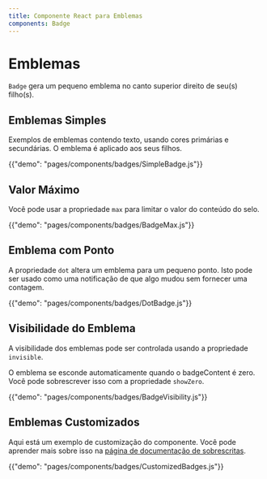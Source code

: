 ```yaml
---
title: Componente React para Emblemas
components: Badge
---
```


# Emblemas

<p class="description"><code>Badge</code> gera um pequeno emblema no canto superior direito de seu(s) filho(s).</p>

## Emblemas Simples

Exemplos de emblemas contendo texto, usando cores primárias e secundárias. O emblema é aplicado aos seus filhos.

{{"demo": "pages/components/badges/SimpleBadge.js"}}

## Valor Máximo

Você pode usar a propriedade `max` para limitar o valor do conteúdo do selo.

{{"demo": "pages/components/badges/BadgeMax.js"}}

## Emblema com Ponto

A propriedade `dot` altera um emblema para um pequeno ponto. Isto pode ser usado como uma notificação de que algo mudou sem fornecer uma contagem.

{{"demo": "pages/components/badges/DotBadge.js"}}

## Visibilidade do Emblema

A visibilidade dos emblemas pode ser controlada usando a propriedade `invisible`.

O emblema se esconde automaticamente quando o badgeContent é zero. Você pode sobrescrever isso com a propriedade `showZero`.

{{"demo": "pages/components/badges/BadgeVisibility.js"}}

## Emblemas Customizados

Aqui está um exemplo de customização do componente. Você pode aprender mais sobre isso na [página de documentação de sobrescritas](/customization/components/).

{{"demo": "pages/components/badges/CustomizedBadges.js"}}